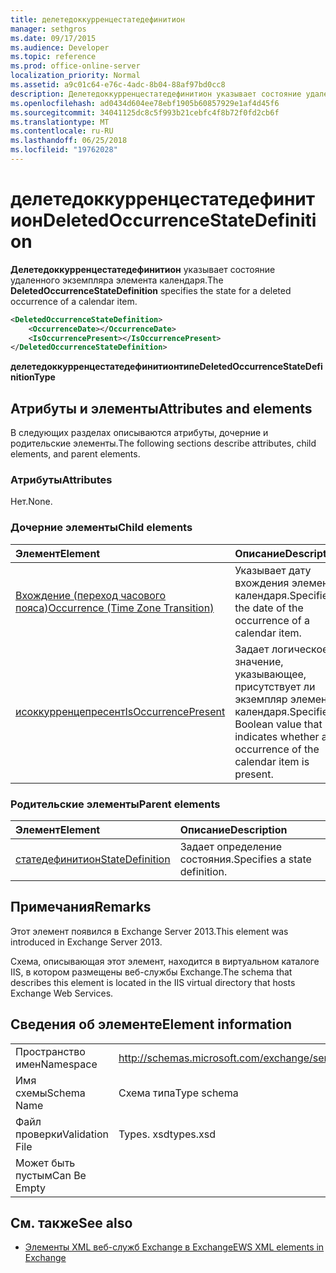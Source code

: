 ```yaml
---
title: делетедоккурренцестатедефинитион
manager: sethgros
ms.date: 09/17/2015
ms.audience: Developer
ms.topic: reference
ms.prod: office-online-server
localization_priority: Normal
ms.assetid: a9c01c64-e76c-4adc-8b04-88af97bd0cc8
description: Делетедоккурренцестатедефинитион указывает состояние удаленного экземпляра элемента календаря.
ms.openlocfilehash: ad0434d604ee78ebf1905b60857929e1af4d45f6
ms.sourcegitcommit: 34041125dc8c5f993b21cebfc4f8b72f0fd2cb6f
ms.translationtype: MT
ms.contentlocale: ru-RU
ms.lasthandoff: 06/25/2018
ms.locfileid: "19762028"
---
```

# <a name="deletedoccurrencestatedefinition"></a><span data-ttu-id="22d7c-103">делетедоккурренцестатедефинитион</span><span class="sxs-lookup"><span data-stu-id="22d7c-103">DeletedOccurrenceStateDefinition</span></span>

<span data-ttu-id="22d7c-104">**Делетедоккурренцестатедефинитион** указывает состояние удаленного экземпляра элемента календаря.</span><span class="sxs-lookup"><span data-stu-id="22d7c-104">The **DeletedOccurrenceStateDefinition** specifies the state for a deleted occurrence of a calendar item.</span></span> 
  
```XML
<DeletedOccurrenceStateDefinition>
    <OccurrenceDate></OccurrenceDate>
    <IsOccurrencePresent></IsOccurrencePresent>
</DeletedOccurrenceStateDefinition>
```

 <span data-ttu-id="22d7c-105">**делетедоккурренцестатедефинитионтипе**</span><span class="sxs-lookup"><span data-stu-id="22d7c-105">**DeletedOccurrenceStateDefinitionType**</span></span>
## <a name="attributes-and-elements"></a><span data-ttu-id="22d7c-106">Атрибуты и элементы</span><span class="sxs-lookup"><span data-stu-id="22d7c-106">Attributes and elements</span></span>

<span data-ttu-id="22d7c-107">В следующих разделах описываются атрибуты, дочерние и родительские элементы.</span><span class="sxs-lookup"><span data-stu-id="22d7c-107">The following sections describe attributes, child elements, and parent elements.</span></span>
  
### <a name="attributes"></a><span data-ttu-id="22d7c-108">Атрибуты</span><span class="sxs-lookup"><span data-stu-id="22d7c-108">Attributes</span></span>

<span data-ttu-id="22d7c-109">Нет.</span><span class="sxs-lookup"><span data-stu-id="22d7c-109">None.</span></span>
  
### <a name="child-elements"></a><span data-ttu-id="22d7c-110">Дочерние элементы</span><span class="sxs-lookup"><span data-stu-id="22d7c-110">Child elements</span></span>

|<span data-ttu-id="22d7c-111">**Элемент**</span><span class="sxs-lookup"><span data-stu-id="22d7c-111">**Element**</span></span>|<span data-ttu-id="22d7c-112">**Описание**</span><span class="sxs-lookup"><span data-stu-id="22d7c-112">**Description**</span></span>|
|:-----|:-----|
|[<span data-ttu-id="22d7c-113">Вхождение (переход часового пояса)</span><span class="sxs-lookup"><span data-stu-id="22d7c-113">Occurrence (Time Zone Transition)</span></span>](occurrence-time-zone-transition.md) <br/> |<span data-ttu-id="22d7c-114">Указывает дату вхождения элемента календаря.</span><span class="sxs-lookup"><span data-stu-id="22d7c-114">Specifies the date of the occurrence of a calendar item.</span></span>  <br/> |
|[<span data-ttu-id="22d7c-115">исоккурренцепресент</span><span class="sxs-lookup"><span data-stu-id="22d7c-115">IsOccurrencePresent</span></span>](isoccurrencepresent.md) <br/> |<span data-ttu-id="22d7c-116">Задает логическое значение, указывающее, присутствует ли экземпляр элемента календаря.</span><span class="sxs-lookup"><span data-stu-id="22d7c-116">Specifies a Boolean value that indicates whether an occurrence of the calendar item is present.</span></span>  <br/> |
   
### <a name="parent-elements"></a><span data-ttu-id="22d7c-117">Родительские элементы</span><span class="sxs-lookup"><span data-stu-id="22d7c-117">Parent elements</span></span>

|<span data-ttu-id="22d7c-118">**Элемент**</span><span class="sxs-lookup"><span data-stu-id="22d7c-118">**Element**</span></span>|<span data-ttu-id="22d7c-119">**Описание**</span><span class="sxs-lookup"><span data-stu-id="22d7c-119">**Description**</span></span>|
|:-----|:-----|
|[<span data-ttu-id="22d7c-120">статедефинитион</span><span class="sxs-lookup"><span data-stu-id="22d7c-120">StateDefinition</span></span>](statedefinition.md) <br/> |<span data-ttu-id="22d7c-121">Задает определение состояния.</span><span class="sxs-lookup"><span data-stu-id="22d7c-121">Specifies a state definition.</span></span>  <br/> |
   
## <a name="remarks"></a><span data-ttu-id="22d7c-122">Примечания</span><span class="sxs-lookup"><span data-stu-id="22d7c-122">Remarks</span></span>

<span data-ttu-id="22d7c-123">Этот элемент появился в Exchange Server 2013.</span><span class="sxs-lookup"><span data-stu-id="22d7c-123">This element was introduced in Exchange Server 2013.</span></span>
  
<span data-ttu-id="22d7c-124">Схема, описывающая этот элемент, находится в виртуальном каталоге IIS, в котором размещены веб-службы Exchange.</span><span class="sxs-lookup"><span data-stu-id="22d7c-124">The schema that describes this element is located in the IIS virtual directory that hosts Exchange Web Services.</span></span>
  
## <a name="element-information"></a><span data-ttu-id="22d7c-125">Сведения об элементе</span><span class="sxs-lookup"><span data-stu-id="22d7c-125">Element information</span></span>

|||
|:-----|:-----|
|<span data-ttu-id="22d7c-126">Пространство имен</span><span class="sxs-lookup"><span data-stu-id="22d7c-126">Namespace</span></span>  <br/> |http://schemas.microsoft.com/exchange/services/2006/types  <br/> |
|<span data-ttu-id="22d7c-127">Имя схемы</span><span class="sxs-lookup"><span data-stu-id="22d7c-127">Schema Name</span></span>  <br/> |<span data-ttu-id="22d7c-128">Схема типа</span><span class="sxs-lookup"><span data-stu-id="22d7c-128">Type schema</span></span>  <br/> |
|<span data-ttu-id="22d7c-129">Файл проверки</span><span class="sxs-lookup"><span data-stu-id="22d7c-129">Validation File</span></span>  <br/> |<span data-ttu-id="22d7c-130">Types. xsd</span><span class="sxs-lookup"><span data-stu-id="22d7c-130">types.xsd</span></span>  <br/> |
|<span data-ttu-id="22d7c-131">Может быть пустым</span><span class="sxs-lookup"><span data-stu-id="22d7c-131">Can Be Empty</span></span>  <br/> ||
   
## <a name="see-also"></a><span data-ttu-id="22d7c-132">См. также</span><span class="sxs-lookup"><span data-stu-id="22d7c-132">See also</span></span>

- [<span data-ttu-id="22d7c-133">Элементы XML веб-служб Exchange в Exchange</span><span class="sxs-lookup"><span data-stu-id="22d7c-133">EWS XML elements in Exchange</span></span>](ews-xml-elements-in-exchange.md)


